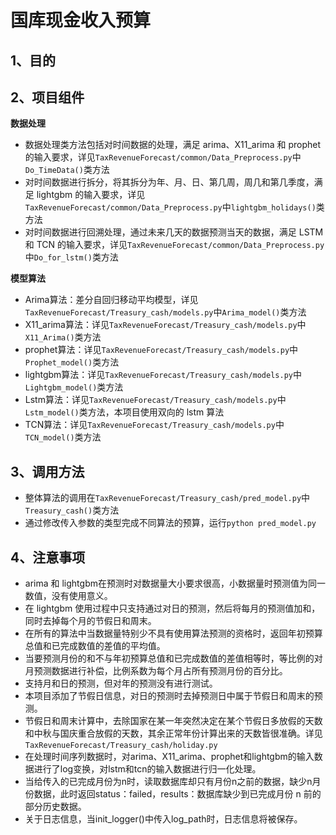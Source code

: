 # 国库现金收入预算

## 1、目的

## 2、项目组件

**数据处理**

* 数据处理类方法包括对时间数据的处理，满足 arima、X11_arima 和 prophet 的输入要求，详见`TaxRevenueForecast/common/Data_Preprocess.py`中`Do_TimeData()`类方法
* 对时间数据进行拆分，将其拆分为年、月、日、第几周，周几和第几季度，满足 lightgbm 的输入要求，详见`TaxRevenueForecast/common/Data_Preprocess.py`中`lightgbm_holidays()`类方法
* 对时间数据进行回溯处理，通过未来几天的数据预测当天的数据，满足 LSTM 和 TCN 的输入要求，详见`TaxRevenueForecast/common/Data_Preprocess.py`中`Do_for_lstm()`类方法

**模型算法**

* Arima算法：差分自回归移动平均模型，详见`TaxRevenueForecast/Treasury_cash/models.py`中`Arima_model()`类方法
* X11_arima算法：详见`TaxRevenueForecast/Treasury_cash/models.py`中`X11_Arima()`类方法
* prophet算法：详见`TaxRevenueForecast/Treasury_cash/models.py`中`Prophet_model()`类方法
* lightgbm算法：详见`TaxRevenueForecast/Treasury_cash/models.py`中`Lightgbm_model()`类方法
* Lstm算法：详见`TaxRevenueForecast/Treasury_cash/models.py`中`Lstm_model()`类方法，本项目使用双向的 lstm 算法
* TCN算法：详见`TaxRevenueForecast/Treasury_cash/models.py`中`TCN_model()`类方法

## 3、调用方法

* 整体算法的调用在`TaxRevenueForecast/Treasury_cash/pred_model.py`中`Treasury_cash()`类方法
* 通过修改传入参数的类型完成不同算法的预算，运行`python pred_model.py`

## 4、注意事项

* arima 和 lightgbm在预测时对数据量大小要求很高，小数据量时预测值为同一数值，没有使用意义。
* 在 lightgbm 使用过程中只支持通过对日的预测，然后将每月的预测值加和，同时去掉每个月的节假日和周末。
* 在所有的算法中当数据量特别少不具有使用算法预测的资格时，返回年初预算总值和已完成数值的差值的平均值。
* 当要预测月份的和不与年初预算总值和已完成数值的差值相等时，等比例的对月预测数据进行补偿，比例系数为每个月占所有预测月份的百分比。
* 支持月和日的预测，但对年的预测没有进行测试。
* 本项目添加了节假日信息，对日的预测时去掉预测日中属于节假日和周末的预测。
* 节假日和周末计算中，去除国家在某一年突然决定在某个节假日多放假的天数和中秋与国庆重合放假的天数，其余正常年份计算出来的天数皆很准确。详见`TaxRevenueForecast/Treasury_cash/holiday.py`
* 在处理时间序列数据时，对arima、X11_arima、prophet和lightgbm的输入数据进行了log变换，对lstm和tcn的输入数据进行归一化处理。
* 当给传入的已完成月份为n时，读取数据库却只有月份n之前的数据，缺少n月份数据，此时返回status：failed，results：数据库缺少到已完成月份 n 前的部分历史数据。
* 关于日志信息，当init_logger()中传入log_path时，日志信息将被保存。


